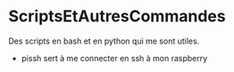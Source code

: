 # ScriptsEtAutresCommandes
Des scripts en bash et en python qui me sont utiles.

- pissh sert à me connecter en ssh à mon raspberry
